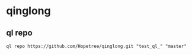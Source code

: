 # qinglong

## ql repo

```shell
ql repo https://github.com/Hopetree/qinglong.git "test_ql_" "master"
```